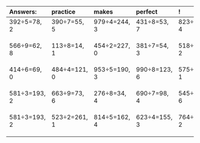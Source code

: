 | Answers: | practice | makes | perfect | ! |
| :--- | :--- | :--- | :--- | :--- |
| 392÷5=78, 2 | 390÷7=55, 5 | 979÷4=244, 3 | 431÷8=53, 7 | 823÷7=117, 4 | 
|   |   |   |   |   | 
|   |   |   |   |   | 
|   |   |   |   |   | 
| 566÷9=62, 8 | 113÷8=14, 1 | 454÷2=227, 0 | 381÷7=54, 3 | 518÷4=129, 2 | 
|   |   |   |   |   | 
|   |   |   |   |   | 
|   |   |   |   |   | 
| 414÷6=69, 0 | 484÷4=121, 0 | 953÷5=190, 3 | 990÷8=123, 6 | 575÷7=82, 1 | 
|   |   |   |   |   | 
|   |   |   |   |   | 
|   |   |   |   |   | 
| 581÷3=193, 2 | 663÷9=73, 6 | 276÷8=34, 4 | 690÷7=98, 4 | 545÷7=77, 6 | 
|   |   |   |   |   | 
|   |   |   |   |   | 
|   |   |   |   |   | 
| 581÷3=193, 2 | 523÷2=261, 1 | 814÷5=162, 4 | 623÷4=155, 3 | 764÷6=127, 2 | 
|   |   |   |   |   | 
|   |   |   |   |   | 
|   |   |   |   |   | 
